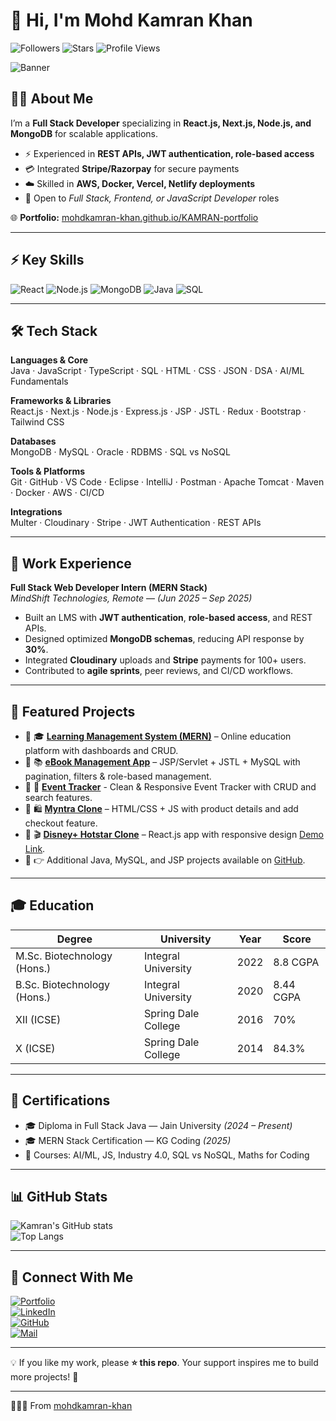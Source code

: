 # 👋 Hi, I'm Mohd Kamran Khan 

![Followers](https://img.shields.io/github/followers/mohdkamran-khan?label=Followers&style=social)
![Stars](https://img.shields.io/github/stars/mohdkamran-khan?label=Stars&style=social)
![Profile Views](https://komarev.com/ghpvc/?username=mohdkamran-khan&label=Profile%20views&color=0e75b6&style=flat)

![Banner](https://mohdkamran-khan.github.io/KAMRAN-portfolio/banner.png)

## 🧑‍💻 About Me  
I’m a **Full Stack Developer** specializing in **React.js, Next.js, Node.js, and MongoDB** for scalable applications.  
- ⚡ Experienced in **REST APIs, JWT authentication, role-based access**  
- 💳 Integrated **Stripe/Razorpay** for secure payments  
- ☁️ Skilled in **AWS, Docker, Vercel, Netlify deployments**  
- 🎯 Open to *Full Stack, Frontend, or JavaScript Developer* roles 

🌐 **Portfolio:** [mohdkamran-khan.github.io/KAMRAN-portfolio](https://mohdkamran-khan.github.io/KAMRAN-portfolio/)  

---

## ⚡ Key Skills

![React](https://img.shields.io/badge/React-20232A?logo=react&logoColor=61DAFB)
![Node.js](https://img.shields.io/badge/Node.js-43853D?logo=node-dot-js&logoColor=white)
![MongoDB](https://img.shields.io/badge/MongoDB-4EA94B?logo=mongodb&logoColor=white)
![Java](https://img.shields.io/badge/Java-ED8B00?logo=openjdk&logoColor=white)
![SQL](https://img.shields.io/badge/SQL-025E8C?logo=postgresql&logoColor=white)

---

## 🛠️ Tech Stack  

**Languages & Core**  
Java · JavaScript · TypeScript · SQL · HTML · CSS · JSON · DSA · AI/ML Fundamentals  

**Frameworks & Libraries**  
React.js · Next.js · Node.js · Express.js · JSP · JSTL · Redux · Bootstrap · Tailwind CSS  

**Databases**  
MongoDB · MySQL · Oracle · RDBMS · SQL vs NoSQL  

**Tools & Platforms**  
Git · GitHub · VS Code · Eclipse · IntelliJ · Postman · Apache Tomcat · Maven · Docker · AWS · CI/CD  

**Integrations**  
Multer · Cloudinary · Stripe · JWT Authentication · REST APIs  

---

## 💼 Work Experience  

**Full Stack Web Developer Intern (MERN Stack)**  
*MindShift Technologies, Remote* — *(Jun 2025 – Sep 2025)*  

- Built an LMS with **JWT authentication**, **role-based access**, and REST APIs.  
- Designed optimized **MongoDB schemas**, reducing API response by **30%**.  
- Integrated **Cloudinary** uploads and **Stripe** payments for 100+ users.  
- Contributed to **agile sprints**, peer reviews, and CI/CD workflows.  

---

## 📌 Featured Projects  

- 🔗 🎓 [**Learning Management System (MERN)**](https://github.com/mohdkamran-khan/MT) – Online education platform with dashboards and CRUD.  
- 🔗 📚 [**eBook Management App**](https://github.com/mohdkamran-khan/Ebook) – JSP/Servlet + JSTL + MySQL with pagination, filters & role-based management.
- 🔗 📅 [**Event Tracker**](https://github.com/mohdkamran-khan/Mini-Event-Tracker) - Clean & Responsive Event Tracker with CRUD and search features.
- 🔗 🛍️ [**Myntra Clone**](https://github.com/mohdkamran-khan/Myntra_Clone) – HTML/CSS + JS with product details and add checkout feature.  
- 🔗 🎬 [**Disney+ Hotstar Clone**](https://github.com/mohdkamran-khan/HotStar-Clones) – React.js app with responsive design [Demo Link](https://hotstarclonekamran.netlify.app).  
- 🔗 👉 Additional Java, MySQL, and JSP projects available on [GitHub](https://github.com/mohdkamran-khan).  

---

## 🎓 Education  

| Degree | University | Year | Score |
|--------|------------|------|-------|
| M.Sc. Biotechnology (Hons.) | Integral University | 2022 | 8.8 CGPA |
| B.Sc. Biotechnology (Hons.) | Integral University | 2020 | 8.44 CGPA |
| XII (ICSE) | Spring Dale College | 2016 | 70% |
| X (ICSE) | Spring Dale College | 2014 | 84.3% |

---

## 📜 Certifications  

- 🎓 Diploma in Full Stack Java — Jain University *(2024 – Present)*  
- 🎓 MERN Stack Certification — KG Coding *(2025)*  
- 📘 Courses: AI/ML, JS, Industry 4.0, SQL vs NoSQL, Maths for Coding  

---

## 📊 GitHub Stats  

![Kamran's GitHub stats](https://github-readme-stats.vercel.app/api?username=mohdkamran-khan&show_icons=true&theme=radical)  
![Top Langs](https://github-readme-stats.vercel.app/api/top-langs/?username=mohdkamran-khan&layout=compact&theme=radical)  

---

## 🤝 Connect With Me  

[![Portfolio](https://img.shields.io/badge/Portfolio-333?logo=vercel&logoColor=white)](https://mohdkamran-khan.github.io/KAMRAN-portfolio/)  
[![LinkedIn](https://img.shields.io/badge/LinkedIn-blue?logo=linkedin&logoColor=white)](https://www.linkedin.com/in/mohdkamran-khan/)  
[![GitHub](https://img.shields.io/badge/GitHub-black?logo=github&logoColor=white)](https://github.com/mohdkamran-khan)  
[![Mail](https://img.shields.io/badge/Email-D14836?logo=gmail&logoColor=white)](mailto:mohdkamrankhan.dev@gmail.com)  

---

💡 If you like my work, please **⭐ this repo**. Your support inspires me to build more projects! 🚀

---

👨🏻‍💻 From [mohdkamran-khan](https://github.com/mohdkamran-khan)
